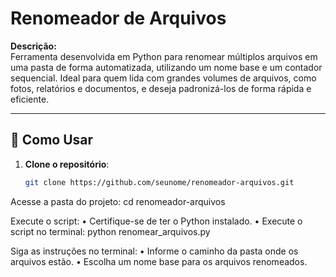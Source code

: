 # Renomeador de Arquivos 

**Descrição:**  
Ferramenta desenvolvida em Python para renomear múltiplos arquivos em uma pasta de forma automatizada, utilizando um nome base e um contador sequencial. Ideal para quem lida com grandes volumes de arquivos, como fotos, relatórios e documentos, e deseja padronizá-los de forma rápida e eficiente.

---

## 🚀 Como Usar

1. **Clone o repositório**:
   ```bash
   git clone https://github.com/seunome/renomeador-arquivos.git
 Acesse a pasta do projeto:
   cd renomeador-arquivos

Execute o script:
• Certifique-se de ter o Python instalado.
• Execute o script no terminal:
   python renomear_arquivos.py

Siga as instruções no terminal:
• Informe o caminho da pasta onde os arquivos estão.
•  Escolha um nome base para os arquivos renomeados.
